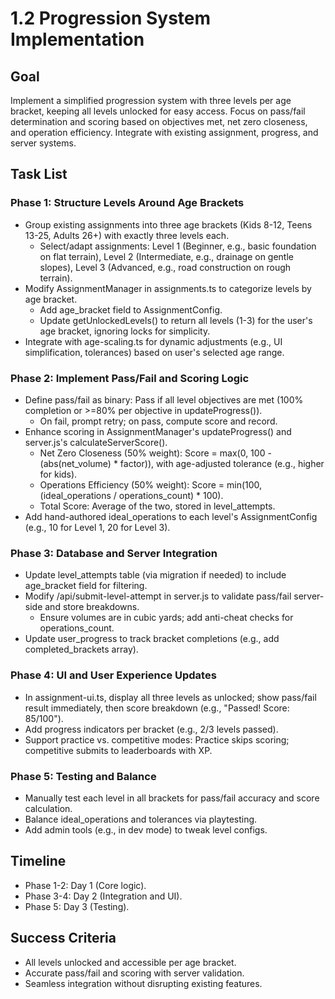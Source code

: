 # 1.2 Progression System Implementation

## Goal
Implement a simplified progression system with three levels per age bracket, keeping all levels unlocked for easy access. Focus on pass/fail determination and scoring based on objectives met, net zero closeness, and operation efficiency. Integrate with existing assignment, progress, and server systems.

## Task List

### Phase 1: Structure Levels Around Age Brackets
- Group existing assignments into three age brackets (Kids 8-12, Teens 13-25, Adults 26+) with exactly three levels each.
  - Select/adapt assignments: Level 1 (Beginner, e.g., basic foundation on flat terrain), Level 2 (Intermediate, e.g., drainage on gentle slopes), Level 3 (Advanced, e.g., road construction on rough terrain).
- Modify AssignmentManager in assignments.ts to categorize levels by age bracket.
  - Add age_bracket field to AssignmentConfig.
  - Update getUnlockedLevels() to return all levels (1-3) for the user's age bracket, ignoring locks for simplicity.
- Integrate with age-scaling.ts for dynamic adjustments (e.g., UI simplification, tolerances) based on user's selected age range.

### Phase 2: Implement Pass/Fail and Scoring Logic
- Define pass/fail as binary: Pass if all level objectives are met (100% completion or >=80% per objective in updateProgress()).
  - On fail, prompt retry; on pass, compute score and record.
- Enhance scoring in AssignmentManager's updateProgress() and server.js's calculateServerScore().
  - Net Zero Closeness (50% weight): Score = max(0, 100 - (abs(net_volume) * factor)), with age-adjusted tolerance (e.g., higher for kids).
  - Operations Efficiency (50% weight): Score = min(100, (ideal_operations / operations_count) * 100).
  - Total Score: Average of the two, stored in level_attempts.
- Add hand-authored ideal_operations to each level's AssignmentConfig (e.g., 10 for Level 1, 20 for Level 3).

### Phase 3: Database and Server Integration
- Update level_attempts table (via migration if needed) to include age_bracket field for filtering.
- Modify /api/submit-level-attempt in server.js to validate pass/fail server-side and store breakdowns.
  - Ensure volumes are in cubic yards; add anti-cheat checks for operations_count.
- Update user_progress to track bracket completions (e.g., add completed_brackets array).

### Phase 4: UI and User Experience Updates
- In assignment-ui.ts, display all three levels as unlocked; show pass/fail result immediately, then score breakdown (e.g., "Passed! Score: 85/100").
- Add progress indicators per bracket (e.g., 2/3 levels passed).
- Support practice vs. competitive modes: Practice skips scoring; competitive submits to leaderboards with XP.

### Phase 5: Testing and Balance
- Manually test each level in all brackets for pass/fail accuracy and score calculation.
- Balance ideal_operations and tolerances via playtesting.
- Add admin tools (e.g., in dev mode) to tweak level configs.

## Timeline
- Phase 1-2: Day 1 (Core logic).
- Phase 3-4: Day 2 (Integration and UI).
- Phase 5: Day 3 (Testing).

## Success Criteria
- All levels unlocked and accessible per age bracket.
- Accurate pass/fail and scoring with server validation.
- Seamless integration without disrupting existing features.